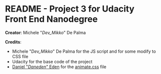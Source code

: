 # README - Project 3 for Udacity Front End Nanodegree

**Creator**: Michele "*Dev_Mikko*" De Palma

**Credits**:

- Michele "*Dev_Mikko*" De Palma for the JS script and for some modify to CSS file
- Udacity for the base code of the project
- [Daniel "*Daneden*" Eden]('daneden.me/') for the [animate.css]('daneden.github.io/animate.css/') file
